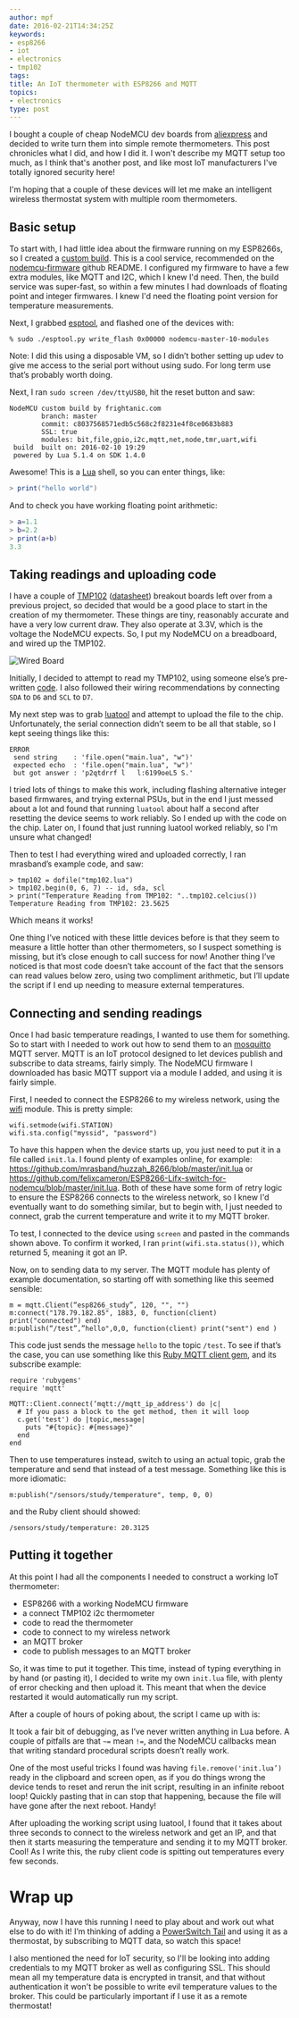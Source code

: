 ```yaml
---
author: mpf
date: 2016-02-21T14:34:25Z
keywords:
- esp8266
- iot
- electronics
- tmp102
tags:
title: An IoT thermometer with ESP8266 and MQTT
topics:
- electronics
type: post
---
```


I bought a couple of cheap NodeMCU dev boards from
[aliexpress](http://www.aliexpress.com/snapshot/7253925668.html?orderId=72277150986609)
and decided to write turn them into simple remote thermometers. This post
chronicles what I did, and how I did it. I won't describe my MQTT setup too
much, as I think that's another post, and like most IoT manufacturers I've
totally ignored security here! 

I'm hoping that a couple of these devices will let me make an intelligent
wireless thermostat system with multiple room thermometers.

## Basic setup

To start with, I had little idea about the firmware running on my ESP8266s, so
I created a [custom build](http://nodemcu-build.com/trigger-build.php). This is
a cool service, recommended on the
[nodemcu-firmware](https://github.com/nodemcu/nodemcu-firmware) github README.
I configured my firmware to have a few extra modules, like MQTT and I2C, which
I knew I'd need.  Then, the build service was super-fast, so within a few
minutes I had downloads of floating point and integer firmwares. I knew I'd need
the floating point version for temperature measurements. 

Next, I grabbed [esptool](https://github.com/themadinventor/esptool), and flashed
one of the devices with:

    % sudo ./esptool.py write_flash 0x00000 nodemcu-master-10-modules

Note: I did this using a disposable VM, so I didn’t bother setting up udev to
give me access to the serial port without using sudo. For long term use that’s
probably worth doing.

Next, I ran `sudo screen /dev/ttyUSB0`, hit the reset button and saw:

```
NodeMCU custom build by frightanic.com
        branch: master
        commit: c8037568571edb5c568c2f8231e4f8ce0683b883
        SSL: true
        modules: bit,file,gpio,i2c,mqtt,net,node,tmr,uart,wifi
 build  built on: 2016-02-10 19:29
 powered by Lua 5.1.4 on SDK 1.4.0
```

Awesome! This is a [Lua](http://www.lua.org/) shell, so you can enter things,
like:

```lua
> print("hello world")
```

And to check you have working floating point arithmetic:

```lua
> a=1.1
> b=2.2
> print(a+b)
3.3
```

## Taking readings and uploading code

I have a couple of [TMP102](https://www.sparkfun.com/products/11931)
([datasheet](http://www.ti.com/lit/ds/symlink/tmp102.pdf)) breakout boards left
over from a previous project, so decided that would be a good place to start in 
the creation of my thermometer.
These things are tiny, reasonably accurate and have a very low current draw.
They also operate at 3.3V, which is the voltage the NodeMCU expects. 
So, I put my NodeMCU on a breadboard, and wired up the TMP102.

![Wired Board](https://files.hackerific.net/IMG_0748.JPG)

Initially, I decided to attempt to read my TMP102, using someone else’s
pre-written
[code](https://github.com/mrasband/huzzah_8266/blob/master/tmp102.lua). I also
followed their wiring recommendations by connecting `SDA` to `D6` and `SCL` to
`D7`.

My next step was to grab [luatool](https://github.com/4refr0nt/luatool) and
attempt to upload the file to the chip.  Unfortunately, the serial connection
didn’t seem to be all that stable, so I kept seeing things like this:

```
ERROR
 send string    : 'file.open("main.lua", "w")'
 expected echo  : 'file.open("main.lua", "w")'
 but got answer : 'p2qtdrrf l	l:6199oeL5 S.'
```

I tried lots of things to make this work, including flashing alternative
integer based firmwares, and trying external PSUs, but in the end I just messed
about a lot and found that running `luatool` about half a second after
resetting the device seems to work reliably.  So I ended up with the code on
the chip. Later on, I found that just running luatool worked reliably, so I'm
unsure what changed!

Then to test I had everything wired and uploaded correctly, I ran mrasband’s
example code, and saw:

```
> tmp102 = dofile("tmp102.lua")
> tmp102.begin(0, 6, 7) -- id, sda, scl
> print("Temperature Reading from TMP102: "..tmp102.celcius())
Temperature Reading from TMP102: 23.5625
```

Which means it works! 

One thing I’ve noticed with these little devices before is that they seem to
measure a little hotter than other thermometers, so I suspect something is
missing, but it’s close enough to call success for now! Another thing I’ve
noticed is that most code doesn’t take account of the fact that the sensors can
read values below zero, using two compliment arithmetic, but I’ll update the
script if I end up needing to measure external temperatures.

## Connecting and sending readings

Once I had basic temperature readings, I wanted to use them for something.
So to start with I needed to work out how to send them to an
[mosquitto](http://mosquitto.org/) MQTT server. MQTT is an IoT protocol
designed to let devices publish and subscribe to data streams, fairly simply.
The NodeMCU firmware I downloaded has basic MQTT support via a module I added, 
and using it is fairly simple.

First, I needed to connect the ESP8266 to my wireless network, using the
[wifi](http://nodemcu.readthedocs.org/en/dev/en/modules/wifi/) module. This is
pretty simple:

```
wifi.setmode(wifi.STATION)
wifi.sta.config("myssid", "password")
```

To have this happen when the device starts up, you just need to put it in a
file called `init.la`. I found plenty of examples online, for example:
https://github.com/mrasband/huzzah_8266/blob/master/init.lua or
https://github.com/felixcameron/ESP8266-Lifx-switch-for-nodemcu/blob/master/init.lua.
Both of these have some form of retry logic to ensure the ESP8266 connects to
the wireless network, so I knew I'd eventually want to do something similar, 
but to begin with, I just needed to connect, grab the current temperature and write it to my
MQTT broker. 

To test, I connected to the device using `screen` and pasted in
the commands shown above. To confirm it worked, I ran
`print(wifi.sta.status())`, which returned 5, meaning it got an IP.

Now, on to sending data to my server. The MQTT module has plenty of example
documentation, so starting off with something like this seemed sensible:

```
m = mqtt.Client(“esp8266_study”, 120, "", "")
m:connect("178.79.182.85", 1883, 0, function(client) print("connected") end)
m:publish(“/test”,”hello",0,0, function(client) print("sent") end ) 
```

This code just sends the message <code>hello</code> to the topic
<code>/test</code>. To see if that’s the case, you can use something like this
[Ruby MQTT client gem](https://github.com/njh/ruby-mqtt), and its subscribe
example:

```
require 'rubygems'
require 'mqtt'

MQTT::Client.connect(‘mqtt://mqtt_ip_address') do |c|
  # If you pass a block to the get method, then it will loop
  c.get('test') do |topic,message|
    puts "#{topic}: #{message}"
  end
end
```

Then to use temperatures instead, switch to using an actual topic, grab the
temperature and send that instead of a test message. Something like this is
more idiomatic:

```
m:publish("/sensors/study/temperature", temp, 0, 0)
```

and the Ruby client should showed:

```
/sensors/study/temperature: 20.3125
```

## Putting it together

At this point I had all the components I needed to construct a working IoT thermometer:

- ESP8266 with a working NodeMCU firmware
- a connect TMP102 i2c thermometer
- code to read the thermometer
- code to connect to my wireless network
-  an MQTT broker
- code to publish messages to an MQTT broker

So, it was time to put it together. This time, instead of typing everything in
by hand (or pasting it), I decided to write my own `init.lua` file, with plenty
of error checking and then upload it. This meant that when the device restarted it
would automatically run my script.

After a couple of hours of poking about, the script I came up with is:

<script src="https://gist.github.com/mattfoster/d8960091b31795d89a90.js"></script>

It took a fair bit of debugging, as I’ve never written anything in Lua before.
A couple of pitfalls are that `~=` mean `!=`, and the NodeMCU callbacks mean
that writing standard procedural scripts doesn’t really work.

One of the most useful tricks I found was having `file.remove('init.lua’)`
ready in the clipboard and screen open, as if you do things wrong the device
tends to reset and rerun the init script, resulting in an infinite reboot loop!
Quickly pasting that in can stop that happening, because the file will have
gone after the next reboot. Handy! 

After uploading the working script using luatool, I found that it takes about
three seconds to connect to the wireless network and get an IP, and that then
it starts measuring the temperature and sending it to my MQTT broker. Cool!
As I write this, the ruby client code is spitting out temperatures every few
seconds.

# Wrap up

Anyway, now I have this running I need to play about and work out what else to
do with it! I’m thinking of adding a 
[PowerSwitch Tail](http://www.powerswitchtail.com/Pages/default.aspx) and using it
as a thermostat, by subscribing to MQTT data, so watch this space!

I also mentioned the need for IoT security, so I'll be looking into adding
credentials to my MQTT broker as well as configuring SSL. This should mean all
my temperature data is encrypted in transit, and that without authentication it 
won't be possible to write evil temperature values to the broker. This could be
particularly important if I use it as a remote thermostat!
